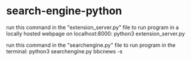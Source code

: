 # search-engine-python

run this command in the "extension_server.py" file to run program in a locally hosted webpage on localhost:8000: 
python3 extension_server.py

run this command in the "searchengine.py" file to run program in the terminal:
python3 searchengine.py bbcnews -s
